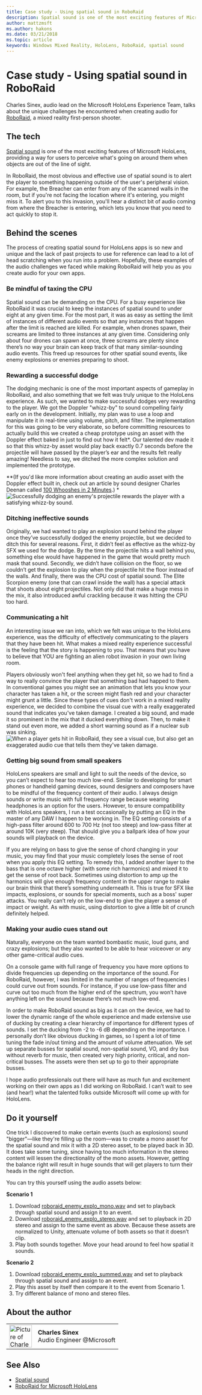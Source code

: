 ```yaml
---
title: Case study - Using spatial sound in RoboRaid
description: Spatial sound is one of the most exciting features of Microsoft HoloLens, providing a way for users to perceive what's going on around them when objects are out of the line of sight.
author: mattzmsft
ms.author: hakons
ms.date: 03/21/2018
ms.topic: article
keywords: Windows Mixed Reality, HoloLens, RoboRaid, spatial sound
---
```




# Case study - Using spatial sound in RoboRaid

Charles Sinex, audio lead on the Microsoft HoloLens Experience Team, talks about the unique challenges he encountered when creating audio for [RoboRaid](https://www.microsoft.com/p/roboraid/9nblggh5fv3j), a mixed reality first-person shooter.

## The tech

[Spatial sound](spatial-sound.md) is one of the most exciting features of Microsoft HoloLens, providing a way for users to perceive what's going on around them when objects are out of the line of sight.

In RoboRaid, the most obvious and effective use of spatial sound is to alert the player to something happening outside of the user's peripheral vision. For example, the Breacher can enter from any of the scanned walls in the room, but if you're not facing the location where it's entering, you might miss it. To alert you to this invasion, you'll hear a distinct bit of audio coming from where the Breacher is entering, which lets you know that you need to act quickly to stop it.

## Behind the scenes

The process of creating spatial sound for HoloLens apps is so new and unique and the lack of past projects to use for reference can lead to a lot of head scratching when you run into a problem. Hopefully, these examples of the audio challenges we faced while making RoboRaid will help you as you create audio for your own apps.

### Be mindful of taxing the CPU

Spatial sound can be demanding on the CPU. For a busy experience like RoboRaid it was crucial to keep the instances of spatial sound to under eight at any given time. For the most part, it was as easy as setting the limit of instances of different audio events so that any instances that happen after the limit is reached are killed. For example, when drones spawn, their screams are limited to three instances at any given time. Considering only about four drones can spawn at once, three screams are plenty since there’s no way your brain can keep track of that many similar-sounding audio events. This freed up resources for other spatial sound events, like enemy explosions or enemies preparing to shoot.

### Rewarding a successful dodge

The dodging mechanic is one of the most important aspects of gameplay in RoboRaid, and also something that we felt was truly unique to the HoloLens experience. As such, we wanted to make successful dodges very rewarding to the player. We got the Doppler "whizz-by" to sound compelling fairly early on in the development. Initially, my plan was to use a loop and manipulate it in real-time using volume, pitch, and filter. The implementation for this was going to be very elaborate, so before committing resources to actually build this we created a cheap prototype using an asset with the Doppler effect baked in just to find out how it felt*. Our talented dev made it so that this whizz-by asset would play back exactly 0.7 seconds before the projectile will have passed by the player’s ear and the results felt really amazing! Needless to say, we ditched the more complex solution and implemented the prototype.

**(If you'd like more information about creating an audio asset with the Doppler effect built in, check out an article by sound designer Charles Deenan called [100 Whooshes in 2 Minutes](http://designingsound.org/2010/02/charles-deenen-special-100-whooshes-in-2-minutes/).) * 
<br>
![Successfully dodging an enemy's projectile rewards the player with a satisfying whizz-by sound.](images/successful-dodge-roboraid-500px.jpg)

### Ditching ineffective sounds

Originally, we had wanted to play an explosion sound behind the player once they’ve successfully dodged the enemy projectile, but we decided to ditch this for several reasons. First, it didn’t feel as effective as the whizz-by SFX we used for the dodge. By the time the projectile hits a wall behind you, something else would have happened in the game that would pretty much mask that sound. Secondly, we didn’t have collision on the floor, so we couldn’t get the explosion to play when the projectile hit the floor instead of the walls. And finally, there was the CPU cost of spatial sound. The Elite Scorpion enemy (one that can crawl inside the wall) has a special attack that shoots about eight projectiles. Not only did that make a huge mess in the mix, it also introduced awful crackling because it was hitting the CPU too hard.

### Communicating a hit

An interesting issue we ran into, which we felt was unique to the HoloLens experience, was the difficulty of effectively communicating to the players that they have been hit. What makes a mixed reality experience successful is the feeling that the story is happening to you. That means that you have to believe that YOU are fighting an alien robot invasion in your own living room.

Players obviously won't feel anything when they get hit, so we had to find a way to really convince the player that something bad had happed to them. In conventional games you might see an animation that lets you know your character has taken a hit, or the screen might flash red and your character might grunt a little. Since these types of cues don't work in a mixed reality experience, we decided to combine the visual cue with a really exaggerated sound that indicates you've taken damage. I created a big sound, and made it so prominent in the mix that it ducked everything down. Then, to make it stand out even more, we added a short warning sound as if a nuclear sub was sinking. 
<br>
![When a player gets hit in RoboRaid, they see a visual cue, but also get an exaggerated audio cue that tells them they've taken damage.](images/player-hit-roboraid-500px.jpg)

### Getting big sound from small speakers

HoloLens speakers are small and light to suit the needs of the device, so you can’t expect to hear too much low-end. Similar to developing for smart phones or handheld gaming devices, sound designers and composers have to be mindful of the frequency content of their audio. I always design sounds or write music with full frequency range because wearing headphones is an option for the users. However, to ensure compatibility with HoloLens speakers, I run a test occasionally by putting an EQ in the master of any DAW I happen to be working in. The EQ setting consists of a high-pass filter around 600 to 700 Hz (not too steep) and low-pass filter at around 10K (very steep). That should give you a ballpark idea of how your sounds will playback on the device.

If you are relying on bass to give the sense of chord changing in your music, you may find that your music completely loses the sense of root when you apply this EQ setting. To remedy this, I added another layer to the bass that is one octave higher (with some rich harmonics) and mixed it to get the sense of root back. Sometimes using distortion to amp up the harmonics will give enough frequency content in the upper range to make our brain think that there’s something underneath it. This is true for SFX like impacts, explosions, or sounds for special moments, such as a boss' super attacks. You really can’t rely on the low-end to give the player a sense of impact or weight. As with music, using distortion to give a little bit of crunch definitely helped.

### Making your audio cues stand out

Naturally, everyone on the team wanted bombastic music, loud guns, and crazy explosions; but they also wanted to be able to hear voiceover or any other game-critical audio cues.

On a console game with full range of frequency you have more options to divide frequencies up depending on the importance of the sound. For RoboRaid, however, I was limited in the number of ranges of frequencies I could curve out from sounds. For instance, if you use low-pass filter and curve out too much from the higher end of the spectrum, you won’t have anything left on the sound because there’s not much low-end.

In order to make RoboRaid sound as big as it can on the device, we had to lower the dynamic range of the whole experience and made extensive use of ducking by creating a clear hierarchy of importance for different types of sounds. I set the ducking from -2 to -6 dB depending on the importance. I personally don’t like obvious ducking in games, so I spent a lot of time tuning the fade in/out timing and the amount of volume attenuation. We set up separate busses for spatial sound, non-spatial sound, VO, and dry bus without reverb for music, then created very high priority, critical, and non-critical busses. The assets were then set up to go to their appropriate busses.

I hope audio professionals out there will have as much fun and excitement working on their own apps as I did working on RoboRaid. I can’t wait to see (and hear!) what the talented folks outside Microsoft will come up with for HoloLens.

## Do it yourself

One trick I discovered to make certain events (such as explosions) sound "bigger"—like they're filling up the room—was to create a mono asset for the spatial sound and mix it with a 2D stereo asset, to be played back in 3D. It does take some tuning, since having too much information in the stereo content will lessen the directionality of the mono assets. However, getting the balance right will result in huge sounds that will get players to turn their heads in the right direction.

You can try this yourself using the audio assets below:

**Scenario 1**
1. Download [roboraid_enemy_explo_mono.wav](images/roboraid-enemy-explo-mono.wav) and set to playback through spatial sound and assign it to an event.
2. Download [roboraid_enemy_explo_stereo.wav](images/roboraid-enemy-explo-stereo.wav) and set to playback in 2D stereo and assign to the same event as above. Because these assets are normalized to Unity, attenuate volume of both assets so that it doesn’t clip.
3. Play both sounds together. Move your head around to feel how spatial it sounds.

**Scenario 2**
1. Download [roboraid_enemy_explo_summed.wav](images/roboraid-enemy-explo-summed.wav) and set to playback through spatial sound and assign to an event.
2. Play this asset by itself then compare it to the event from Scenario 1.
3. Try different balance of mono and stereo files.

## About the author

<table style="border-collapse:collapse">
<tr>
<td style="border-style: none" width="60px"><img alt="Picture of Charles Sinex" width="60" height="60" src="images/genericusertile.jpg"></td>
<td style="border-style: none"><b>Charles Sinex</b><br>Audio Engineer @Microsoft</td>
</tr>
</table>

## See Also
* [Spatial sound](spatial-sound.md)
* [RoboRaid for Microsoft HoloLens](https://www.microsoft.com/p/roboraid/9nblggh5fv3j)

